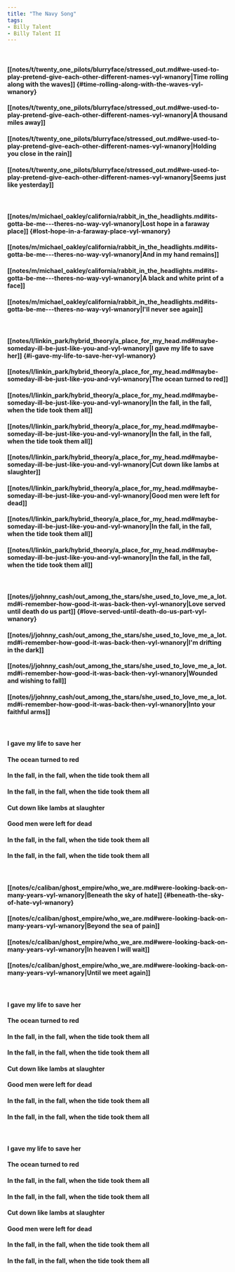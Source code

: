 ```yaml
---
title: "The Navy Song"
tags:
- Billy Talent
- Billy Talent II
---
```

&nbsp;
#### [[notes/t/twenty_one_pilots/blurryface/stressed_out.md#we-used-to-play-pretend-give-each-other-different-names-vyl-wnanory|Time rolling along with the waves]] {#time-rolling-along-with-the-waves-vyl-wnanory}
#### [[notes/t/twenty_one_pilots/blurryface/stressed_out.md#we-used-to-play-pretend-give-each-other-different-names-vyl-wnanory|A thousand miles away]]
#### [[notes/t/twenty_one_pilots/blurryface/stressed_out.md#we-used-to-play-pretend-give-each-other-different-names-vyl-wnanory|Holding you close in the rain]]
#### [[notes/t/twenty_one_pilots/blurryface/stressed_out.md#we-used-to-play-pretend-give-each-other-different-names-vyl-wnanory|Seems just like yesterday]]
&nbsp;
#### [[notes/m/michael_oakley/california/rabbit_in_the_headlights.md#its-gotta-be-me---theres-no-way-vyl-wnanory|Lost hope in a faraway place]] {#lost-hope-in-a-faraway-place-vyl-wnanory}
#### [[notes/m/michael_oakley/california/rabbit_in_the_headlights.md#its-gotta-be-me---theres-no-way-vyl-wnanory|And in my hand remains]]
#### [[notes/m/michael_oakley/california/rabbit_in_the_headlights.md#its-gotta-be-me---theres-no-way-vyl-wnanory|A black and white print of a face]]
#### [[notes/m/michael_oakley/california/rabbit_in_the_headlights.md#its-gotta-be-me---theres-no-way-vyl-wnanory|I'll never see again]]
&nbsp;
#### [[notes/l/linkin_park/hybrid_theory/a_place_for_my_head.md#maybe-someday-ill-be-just-like-you-and-vyl-wnanory|I gave my life to save her]] {#i-gave-my-life-to-save-her-vyl-wnanory}
#### [[notes/l/linkin_park/hybrid_theory/a_place_for_my_head.md#maybe-someday-ill-be-just-like-you-and-vyl-wnanory|The ocean turned to red]]
#### [[notes/l/linkin_park/hybrid_theory/a_place_for_my_head.md#maybe-someday-ill-be-just-like-you-and-vyl-wnanory|In the fall, in the fall, when the tide took them all]]
#### [[notes/l/linkin_park/hybrid_theory/a_place_for_my_head.md#maybe-someday-ill-be-just-like-you-and-vyl-wnanory|In the fall, in the fall, when the tide took them all]]
#### [[notes/l/linkin_park/hybrid_theory/a_place_for_my_head.md#maybe-someday-ill-be-just-like-you-and-vyl-wnanory|Cut down like lambs at slaughter]]
#### [[notes/l/linkin_park/hybrid_theory/a_place_for_my_head.md#maybe-someday-ill-be-just-like-you-and-vyl-wnanory|Good men were left for dead]]
#### [[notes/l/linkin_park/hybrid_theory/a_place_for_my_head.md#maybe-someday-ill-be-just-like-you-and-vyl-wnanory|In the fall, in the fall, when the tide took them all]]
#### [[notes/l/linkin_park/hybrid_theory/a_place_for_my_head.md#maybe-someday-ill-be-just-like-you-and-vyl-wnanory|In the fall, in the fall, when the tide took them all]]
&nbsp;
#### [[notes/j/johnny_cash/out_among_the_stars/she_used_to_love_me_a_lot.md#i-remember-how-good-it-was-back-then-vyl-wnanory|Love served until death do us part]] {#love-served-until-death-do-us-part-vyl-wnanory}
#### [[notes/j/johnny_cash/out_among_the_stars/she_used_to_love_me_a_lot.md#i-remember-how-good-it-was-back-then-vyl-wnanory|I'm drifting in the dark]]
#### [[notes/j/johnny_cash/out_among_the_stars/she_used_to_love_me_a_lot.md#i-remember-how-good-it-was-back-then-vyl-wnanory|Wounded and wishing to fall]]
#### [[notes/j/johnny_cash/out_among_the_stars/she_used_to_love_me_a_lot.md#i-remember-how-good-it-was-back-then-vyl-wnanory|Into your faithful arms]]
&nbsp;
#### I gave my life to save her
#### The ocean turned to red
#### In the fall, in the fall, when the tide took them all
#### In the fall, in the fall, when the tide took them all
#### Cut down like lambs at slaughter
#### Good men were left for dead
#### In the fall, in the fall, when the tide took them all
#### In the fall, in the fall, when the tide took them all
&nbsp;
#### [[notes/c/caliban/ghost_empire/who_we_are.md#were-looking-back-on-many-years-vyl-wnanory|Beneath the sky of hate]] {#beneath-the-sky-of-hate-vyl-wnanory}
#### [[notes/c/caliban/ghost_empire/who_we_are.md#were-looking-back-on-many-years-vyl-wnanory|Beyond the sea of pain]]
#### [[notes/c/caliban/ghost_empire/who_we_are.md#were-looking-back-on-many-years-vyl-wnanory|In heaven I will wait]]
#### [[notes/c/caliban/ghost_empire/who_we_are.md#were-looking-back-on-many-years-vyl-wnanory|Until we meet again]]
&nbsp;
#### I gave my life to save her
#### The ocean turned to red
#### In the fall, in the fall, when the tide took them all
#### In the fall, in the fall, when the tide took them all
#### Cut down like lambs at slaughter
#### Good men were left for dead
#### In the fall, in the fall, when the tide took them all
#### In the fall, in the fall, when the tide took them all
&nbsp;
#### I gave my life to save her
#### The ocean turned to red
#### In the fall, in the fall, when the tide took them all
#### In the fall, in the fall, when the tide took them all
#### Cut down like lambs at slaughter
#### Good men were left for dead
#### In the fall, in the fall, when the tide took them all
#### In the fall, in the fall, when the tide took them all
